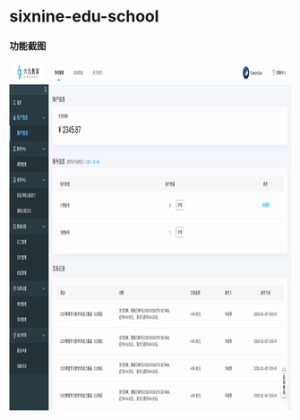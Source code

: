 # sixnine-edu-school
### 功能截图

 <img src="https://github.com/sixnine-edu/sixnine-edu-school/blob/main/screenshots/IMG_1.png" width="999" height="624"/>
